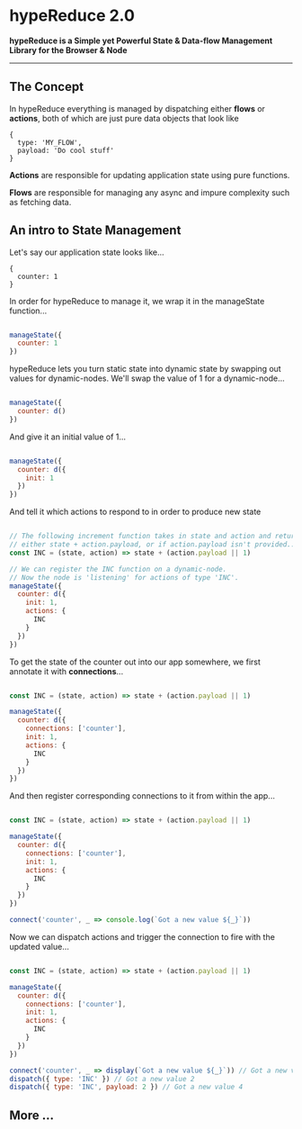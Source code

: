 # hypeReduce 2.0

**hypeReduce is a Simple yet Powerful State & Data-flow Management Library for the Browser & Node**

----

## The Concept

In hypeReduce everything is managed by dispatching either **flows** or **actions**, 
both of which are just pure data objects that look like

    {
      type: 'MY_FLOW',
      payload: 'Do cool stuff'
    }

**Actions** are responsible for updating application state using pure functions.

**Flows** are responsible for managing any async and impure complexity such as fetching data.

## An intro to State Management

Let's say our application state looks like...

    {
      counter: 1
    }

In order for hypeReduce to manage it, we wrap it in the manageState function...

```javascript

manageState({
  counter: 1
})

```

hypeReduce lets you turn static state into dynamic state by swapping out values for dynamic-nodes. 
We'll swap the value of 1 for a dynamic-node...

```javascript

manageState({
  counter: d()
})

```

And give it an initial value of 1...

```javascript

manageState({
  counter: d({
    init: 1
  })
})

```

And tell it which actions to respond to in order to produce new state

```javascript

// The following increment function takes in state and action and returns
// either state + action.payload, or if action.payload isn't provided... state + 1
const INC = (state, action) => state + (action.payload || 1)

// We can register the INC function on a dynamic-node.
// Now the node is 'listening' for actions of type 'INC'.
manageState({
  counter: d({
    init: 1,
    actions: {
      INC
    }
  })
})

```

To get the state of the counter out into our app somewhere, we first annotate it with **connections**...

```javascript

const INC = (state, action) => state + (action.payload || 1)

manageState({
  counter: d({
    connections: ['counter'],
    init: 1,
    actions: {
      INC
    }
  })
})

```

And then register corresponding connections to it from within the app...

```javascript

const INC = (state, action) => state + (action.payload || 1)

manageState({
  counter: d({
    connections: ['counter'],
    init: 1,
    actions: {
      INC
    }
  })
})

connect('counter', _ => console.log(`Got a new value ${_}`))

```

Now we can dispatch actions and trigger the connection to fire with the updated value...

```javascript

const INC = (state, action) => state + (action.payload || 1)

manageState({
  counter: d({
    connections: ['counter'],
    init: 1,
    actions: {
      INC
    }
  })
})

connect('counter', _ => display(`Got a new value ${_}`)) // Got a new value 1
dispatch({ type: 'INC' }) // Got a new value 2
dispatch({ type: 'INC', payload: 2 }) // Got a new value 4

```

## More ...


